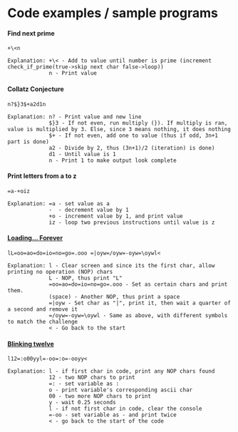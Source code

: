 # Code examples / sample programs

#### Find next prime

    +\<n

    Explanation: +\< - Add to value until number is prime (increment check_if_prime(true->skip next char false->loop))
                 n - Print value

#### Collatz Conjecture

    n?$}3$+a2d1n
    
    Explanation: n? - Print value and new line
                 $}3 - If not even, run multiply (}). If multiply is ran, value is multiplied by 3. Else, since 3 means nothing, it does nothing
                 $+ - If not even, add one to value (thus if odd, 3n+1 part is done)
                 a2 - Divide by 2, thus (3n+1)/2 (iteration) is done)
                 d1 - Until value is 1
                 n - Print 1 to make output look complete

#### Print letters from a to z

    =a-+oiz
    
    Explanation: =a - set value as a
                 -  - decrement value by 1
                 +o - increment value by 1, and print value
                 iz - loop two previous instructions until value is z

#### [Loading... Forever][1]

    lL=oo=ao=do=io=no=go=.ooo =|oyw=/oyw=-oyw=\oywl<
    
    Explanation: l - Clear screen and since its the first char, allow printing no operation (NOP) chars
                 L - NOP, thus print "L"
                 =oo=ao=do=io=no=go=.ooo - Set as certain chars and print them.
                 (space) - Another NOP, thus print a space
                 =|oyw - Set char as "|", print it, then wait a quarter of a second and remove it
                 =/oyw=-oyw=\oywl - Same as above, with different symbols to match the challenge
                 < - Go back to the start

[1]:http://codegolf.stackexchange.com/questions/101289/loading-forever

#### [Blinking twelve][2]

    l12=:o00yyl=-oo=:o=-ooyy<

    Explanation: l - if first char in code, print any NOP chars found
                 12 - two NOP chars to print
                 =: - set variable as :
                 o - print variable's corresponding ascii char
                 00 - two more NOP chars to print
                 y - wait 0.25 seconds
                 l - if not first char in code, clear the console
                 =-oo - set variable as - and print twice
                 < - go back to the start of the code

[2]:https://codegolf.stackexchange.com/questions/105323/blinking-twelve
